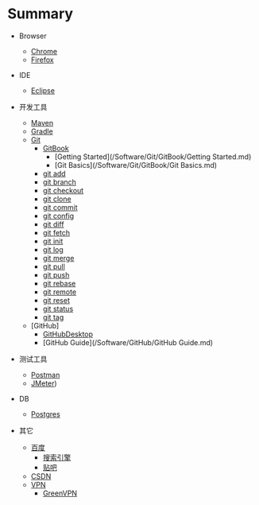 # Summary

- Browser
  - [Chrome](/Software/Chrome/README.md)
  - [Firefox](/Software/Firefox/README.md)


- IDE
  - [Eclipse](/Software/Eclipse/README.md)


- 开发工具
  - [Maven](/Software/Maven/README.md)
  - [Gradle](/Software/Gradle/README.md)
  - [Git](/Software/Git/README.md)
    - [GitBook](/Software/Git/GitBook/README.md)
      - [Getting Started](/Software/Git/GitBook/Getting Started.md)
      - [Git Basics](/Software/Git/GitBook/Git Basics.md)
    - [git add](/Software/Git/add.md)
    - [git branch](/Software/Git/branch.md)
    - [git checkout](/Software/Git/checkout.md)
    - [git clone](/Software/Git/clone.md)
    - [git commit](/Software/Git/commit.md)
    - [git config](/Software/Git/config.md)
    - [git diff](/Software/Git/diff.md)
    - [git fetch](/Software/Git/fetch.md)
    - [git init](/Software/Git/init.md)
    - [git log](/Software/Git/log.md)
    - [git merge](/Software/Git/merge.md)
    - [git pull](/Software/Git/pull.md)
    - [git push](/Software/Git/push.md)
    - [git rebase](/Software/Git/rebase.md)
    - [git remote](/Software/Git/remote.md)
    - [git reset](/Software/Git/reset.md)
    - [git status](/Software/Git/status.md)
    - [git tag](/Software/Git/tag.md)
  - [GitHub]
    - [GitHubDesktop](/Software/GitHub/GitHubDesktop/README.md)
    - [GitHub Guide](/Software/GitHub/GitHub Guide.md)


- 测试工具
  - [Postman](/Software/Postman/README.md)
  - [JMeter](/Software/JMeter/README.md))


- DB
  - [Postgres](/Software/Postgres/README.md)

 
- 其它
  - [百度](/Software/baidu/README.md)
    - [搜索引擎](/Software/baidu/se.md)
    - [贴吧](/Software/baidu/tieba.md)
  - [CSDN](/Software/CSDN/README.md)
  - [VPN](/Software/VPN/README.md)
    - [GreenVPN](/Software/VPN/GreenVPN.md)
